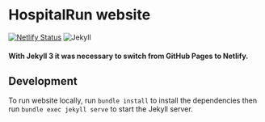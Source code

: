 # HospitalRun website 

[![Netlify Status](https://api.netlify.com/api/v1/badges/43e5071f-bdaf-43ec-be74-5bf464403034/deploy-status)](https://app.netlify.com/sites/hospitalrun-website/deploys) ![Jekyll](https://img.shields.io/badge/Jekyll-v3.8.6-red?style=flat&logo=jekyll)

#### With Jekyll 3 it was necessary to switch from GitHub Pages to Netlify.


## Development 
To run website locally, run `bundle install` to install the dependencies then run `bundle exec jekyll serve` to start the Jekyll server.

